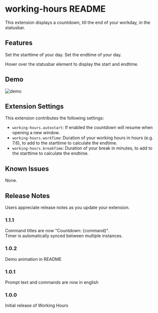# working-hours README

This extension displays a countdown, till the end of your workday, in the statusbar.

## Features

Set the starttime of your day.
Set the endtime of your day.

Hover over the statusbar element to display the start and endtime.

## Demo

![demo](demo.gif)

## Extension Settings

This extension contributes the following settings:

* `working-hours.autostart`: If enabled the countdown will resume when opening a new window.
* `working-hours.workTime`: Duration of your working hours in hours (e.g. 7.6), to add to the starttime to calculate the endtime.
* `working-hours.breakTime`: Duration of your break in minutes, to add to the starttime to calculate the endtime.

## Known Issues

None.

## Release Notes

Users appreciate release notes as you update your extension.

### 1.1.1

Command titles are now "Countdown: {command}". <br>
Timer is automatically synced between multiple instances.

### 1.0.2

Demo animation in README

### 1.0.1

Prompt text and commands are now in english

### 1.0.0

Initial release of Working Hours
